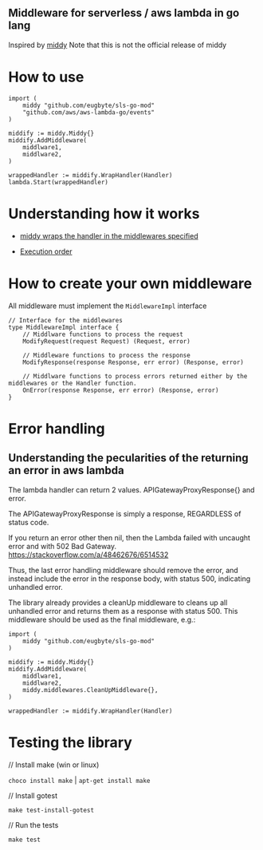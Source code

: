 ## Middleware for serverless / aws lambda in go lang
Inspired by [middy](https://github.com/middyjs/middy)
Note that this is not the official release of middy

# How to use
```
import (
	middy "github.com/eugbyte/sls-go-mod"
	"github.com/aws/aws-lambda-go/events"
)

middify := middy.Middy{}
middify.AddMiddleware(
    middlware1,
    middlware2,
)

wrappedHandler := middify.WrapHandler(Handler)
lambda.Start(wrappedHandler)
```

# Understanding how it works
* [middy wraps the handler in the middlewares specified](https://github.com/middyjs/middy#how-it-works)

* [Execution order](https://github.com/middyjs/middy#execution-order)

# How to create your own middleware
All middleware must implement the `MiddlewareImpl` interface
```
// Interface for the middlewares
type MiddlewareImpl interface {
	// Middlware functions to process the request
	ModifyRequest(request Request) (Request, error)

	// Middleware functions to process the response
	ModifyResponse(response Response, err error) (Response, error)

	// Middlware functions to process errors returned either by the middlewares or the Handler function.
	OnError(response Response, err error) (Response, error)
}
```

# Error handling
## Understanding the pecularities of the returning an error in aws lambda
The lambda handler can return 2 values. APIGatewayProxyResponse{} and error.

The APIGatewayProxyResponse is simply a response, REGARDLESS of status code.

If you return an error other then nil, then the Lambda failed with uncaught error and with 502 Bad Gateway. https://stackoverflow.com/a/48462676/6514532

Thus, the last error handling middleware should remove the error, and instead include the error in the response body, with status 500, indicating unhandled error.

The library already provides a cleanUp middleware to cleans up all unhandled error and returns them as a response with status 500. This middleware should be used as the final middleware, e.g.:
```
import (
	middy "github.com/eugbyte/sls-go-mod"
)

middify := middy.Middy{}
middify.AddMiddleware(
    middlware1,
    middlware2,
    middy.middlewares.CleanUpMiddleware{},
)

wrappedHandler := middify.WrapHandler(Handler)
```

# Testing the library
// Install make (win or linux)

`choco install make` | `apt-get install make`

// Install gotest

`make test-install-gotest`

// Run the tests

`make test`
